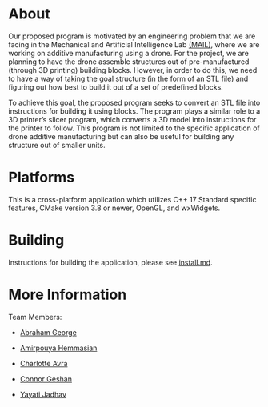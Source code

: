 # **About**
Our proposed program is motivated by an engineering problem that we are facing in the Mechanical and Artificial Intelligence Lab [(MAIL)](), where we are working on additive manufacturing using a drone. For the project, we are planning to have the drone assemble structures out of pre-manufactured (through 3D printing) building blocks. However, in order to do this, we need to have a way of taking the goal structure (in the form of an STL file) and figuring out how best to build it out of a set of predefined blocks.

To achieve this goal, the proposed program seeks to convert an STL file into instructions for building it using blocks. The program plays a similar role to a 3D printer’s slicer program, which converts a 3D model into instructions for the printer to follow. This program is not limited to the specific application of drone additive manufacturing but can also be useful for building any structure out of smaller units.



# **Platforms**
This is a cross-platform application which utilizes C++ 17 Standard specific features, CMake version 3.8 or newer, OpenGL, and wxWidgets. 

# **Building**

Instructions for building the application, please see [install.md](https://ramennoodle.me.cmu.edu/Bonobo.Git.Server/Repository/Blob/23a02626-3ed4-4dd4-8157-cbf7628ddb97?encodedName=master&encodedPath=install.md). 

# **More Information**
Team Members: 

   - [Abraham George](https://www.linkedin.com/in/abraham-george-897818184/)
   - [Amirpouya Hemmasian](https://www.linkedin.com/in/amirpouya-hemmasian/)


   - [Charlotte Avra](https://www.linkedin.com/in/charlotteavra/)


   - [Connor Geshan](https://www.linkedin.com/in/connorgeshan/)


   - [Yayati Jadhav](https://www.linkedin.com/in/yayatij/)
   
